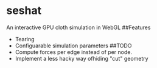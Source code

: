 # seshat
An interactive GPU cloth simulation in WebGL
##Features
* Tearing
* Configuarable simulation parameters
##TODO
* Compute forces per edge instead of per node.
* Implement a less hacky way ofhiding "cut" geometry
